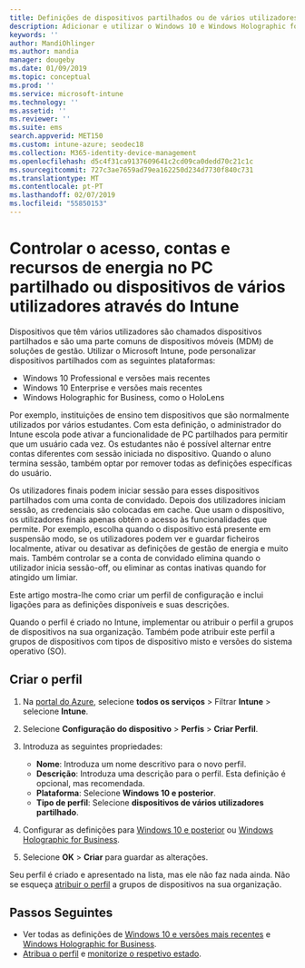 ```yaml
---
title: Definições de dispositivos partilhados ou de vários utilizadores no Microsoft Intune – Azure | Documentos da Microsoft
description: Adicionar e utilizar o Windows 10 e Windows Holographic for Business dispositivos que são partilhados ou utilizados por vários utilizadores no Microsoft Intune. Ver uma lista de todas as definições e o que fazer em dispositivos, incluindo o Microsoft HoloLens. Controlar as contas de convidado, gerir contas e eliminar contas inativas, permitir ou impedir guardar para o armazenamento local, definir power e opções de estado de suspensão, escolher quando as atualizações são instaladas e utilizam dispositivos em ambientes de educação num perfil de configuração do dispositivo.
keywords: ''
author: MandiOhlinger
ms.author: mandia
manager: dougeby
ms.date: 01/09/2019
ms.topic: conceptual
ms.prod: ''
ms.service: microsoft-intune
ms.technology: ''
ms.assetid: ''
ms.reviewer: ''
ms.suite: ems
search.appverid: MET150
ms.custom: intune-azure; seodec18
ms.collection: M365-identity-device-management
ms.openlocfilehash: d5c4f31ca9137609641c2cd09ca0dedd70c21c1c
ms.sourcegitcommit: 727c3ae7659ad79ea162250d234d7730f840c731
ms.translationtype: MT
ms.contentlocale: pt-PT
ms.lasthandoff: 02/07/2019
ms.locfileid: "55850153"
---
```

# <a name="control-access-accounts-and-power-features-on-shared-pc-or-multi-user-devices-using-intune"></a>Controlar o acesso, contas e recursos de energia no PC partilhado ou dispositivos de vários utilizadores através do Intune

Dispositivos que têm vários utilizadores são chamados dispositivos partilhados e são uma parte comuns de dispositivos móveis (MDM) de soluções de gestão. Utilizar o Microsoft Intune, pode personalizar dispositivos partilhados com as seguintes plataformas:

- Windows 10 Professional e versões mais recentes
- Windows 10 Enterprise e versões mais recentes
- Windows Holographic for Business, como o HoloLens

Por exemplo, instituições de ensino tem dispositivos que são normalmente utilizados por vários estudantes. Com esta definição, o administrador do Intune escola pode ativar a funcionalidade de PC partilhados para permitir que um usuário cada vez. Os estudantes não é possível alternar entre contas diferentes com sessão iniciada no dispositivo. Quando o aluno termina sessão, também optar por remover todas as definições específicas do usuário.

Os utilizadores finais podem iniciar sessão para esses dispositivos partilhados com uma conta de convidado. Depois dos utilizadores iniciam sessão, as credenciais são colocadas em cache. Que usam o dispositivo, os utilizadores finais apenas obtém o acesso às funcionalidades que permite. Por exemplo, escolha quando o dispositivo está presente em suspensão modo, se os utilizadores podem ver e guardar ficheiros localmente, ativar ou desativar as definições de gestão de energia e muito mais. Também controlar se a conta de convidado elimina quando o utilizador inicia sessão-off, ou eliminar as contas inativas quando for atingido um limiar.

Este artigo mostra-lhe como criar um perfil de configuração e inclui ligações para as definições disponíveis e suas descrições.

Quando o perfil é criado no Intune, implementar ou atribuir o perfil a grupos de dispositivos na sua organização. Também pode atribuir este perfil a grupos de dispositivos com tipos de dispositivo misto e versões do sistema operativo (SO).

## <a name="create-the-profile"></a>Criar o perfil

1. Na [portal do Azure](https://portal.azure.com), selecione **todos os serviços** > Filtrar **Intune** > selecione **Intune**.
2. Selecione **Configuração do dispositivo** > **Perfis** > **Criar Perfil**.
3. Introduza as seguintes propriedades:

   - **Nome**: Introduza um nome descritivo para o novo perfil.
   - **Descrição**: Introduza uma descrição para o perfil. Esta definição é opcional, mas recomendada.
   - **Plataforma**: Selecione **Windows 10 e posterior**.
   - **Tipo de perfil**: Selecione **dispositivos de vários utilizadores partilhado**.

4. Configurar as definições para [Windows 10 e posterior](shared-user-device-settings-windows.md) ou [Windows Holographic for Business](shared-user-device-settings-windows-holographic.md).

5. Selecione **OK** > **Criar** para guardar as alterações.

Seu perfil é criado e apresentado na lista, mas ele não faz nada ainda. Não se esqueça [atribuir o perfil](device-profile-assign.md) a grupos de dispositivos na sua organização.

## <a name="next-steps"></a>Passos Seguintes

- Ver todas as definições de [Windows 10 e versões mais recentes](shared-user-device-settings-windows.md) e [Windows Holographic for Business](shared-user-device-settings-windows-holographic.md).
- [Atribua o perfil](device-profile-assign.md) e [monitorize o respetivo estado](device-profile-monitor.md).
